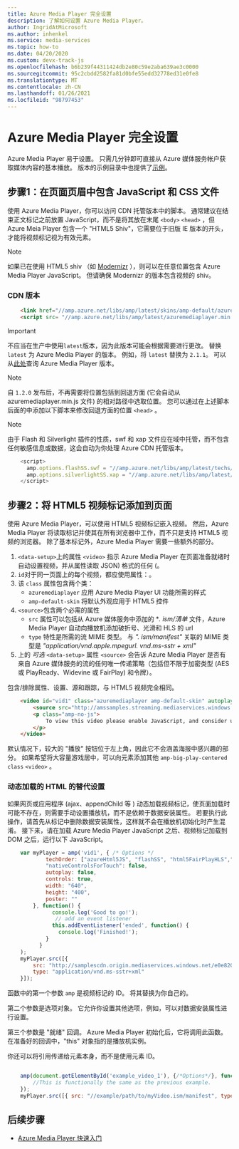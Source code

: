 ```yaml
---
title: Azure Media Player 完全设置
description: 了解如何设置 Azure Media Player。
author: IngridAtMicrosoft
ms.author: inhenkel
ms.service: media-services
ms.topic: how-to
ms.date: 04/20/2020
ms.custom: devx-track-js
ms.openlocfilehash: b6b239f44311424db2e80c59e2aba639ae3c0000
ms.sourcegitcommit: 95c2cbdd2582fa81d0bfe55edd32778ed31e0fe8
ms.translationtype: MT
ms.contentlocale: zh-CN
ms.lasthandoff: 01/26/2021
ms.locfileid: "98797453"
---
```

# <a name="azure-media-player-full-setup"></a>Azure Media Player 完全设置 #

Azure Media Player 易于设置。 只需几分钟即可直接从 Azure 媒体服务帐户获取媒体内容的基本播放。 版本的示例目录中也提供了[示例](https://github.com/Azure-Samples/azure-media-player-samples)。

## <a name="step-1-include-the-javascript-and-css-files-in-the-head-of-your-page"></a>步骤1：在页面页眉中包含 JavaScript 和 CSS 文件 ##

使用 Azure Media Player，你可以访问 CDN 托管版本中的脚本。 通常建议在结束正文标记之前放置 JavaScript，而不是将其放在末尾 `<body>` `<head>` ，但 Azure Meia Player 包含一个 "HTML5 Shiv"，它需要位于旧版 IE 版本的开头，才能将视频标记视为有效元素。

> [!NOTE]
> 如果已在使用 HTML5 shiv （如 [Modernizr](https://modernizr.com/) ），则可以在任意位置包含 Azure Media Player JavaScript。 但请确保 Modernizr 的版本包含视频的 shiv。

### <a name="cdn-version"></a>CDN 版本 ###

```html
    <link href="//amp.azure.net/libs/amp/latest/skins/amp-default/azuremediaplayer.min.css" rel="stylesheet">
    <script src= "//amp.azure.net/libs/amp/latest/azuremediaplayer.min.js"></script>
```

> [!IMPORTANT]
>  不应当在生产中使用`latest`版本，因为此版本可能会根据需要进行更改。 替换 `latest` 为 Azure Media Player 的版本。 例如，将 `latest` 替换为 `2.1.1`。 可以从[此处](azure-media-player-changelog.md)查询 Azure Media Player 版本。

> [!NOTE]
> 自 `1.2.0` 发布后，不再需要将位置包括到回退方面 (它会自动从 azuremediaplayer.min.js 文件) 的相对路径中选取位置。 您可以通过在上述脚本后面的中添加以下脚本来修改回退方面的位置 `<head>` 。

> [!NOTE]
> 由于 Flash 和 Silverlight 插件的性质，swf 和 xap 文件应在域中托管，而不包含任何敏感信息或数据，这会自动为你处理 Azure CDN 托管版本。

```javascript
    <script>
      amp.options.flashSS.swf = "//amp.azure.net/libs/amp/latest/techs/StrobeMediaPlayback.2.0.swf"
      amp.options.silverlightSS.xap = "//amp.azure.net/libs/amp/latest/techs/SmoothStreamingPlayer.xap"
    </script>
```

## <a name="step-2-add-an-html5-video-tag-to-your-page"></a>步骤2：将 HTML5 视频标记添加到页面 ##

使用 Azure Media Player，可以使用 HTML5 视频标记嵌入视频。 然后，Azure Media Player 将读取标记并使其在所有浏览器中工作，而不只是支持 HTML5 视频的浏览器。 除了基本标记外，Azure Media Player 需要一些额外的部分。

1. `<data-setup>`上的属性 `<video>` 指示 Azure Media Player 在页面准备就绪时自动设置视频，并从属性读取 JSON) 格式的任何 (。
1. `id`对于同一页面上的每个视频，都应使用属性：。
1. 该 `class` 属性包含两个类：
    - `azuremediaplayer` 应用 Azure Media Player UI 功能所需的样式
    - `amp-default-skin` 将默认外观应用于 HTML5 控件
1. `<source>`包含两个必需的属性
    - `src` 属性可以包括从 Azure 媒体服务中添加的 **. ism/清单* 文件，Azure Media Player 自动向播放机添加破折号、光滑和 HLS 的 url
    - `type` 特性是所需的流 MIME 类型。 与 *". ism/manifest"* 关联的 MIME 类型是 *"application/vnd.apple.mpegurl. vnd.ms-sstr + xml"*
1. 上的 *可选* `<data-setup>` 属性 `<source>` 会告诉 Azure Media Player 是否有来自 Azure 媒体服务的流的任何唯一传递策略（包括但不限于加密类型 (AES 或 PlayReady、Widevine 或 FairPlay) 和令牌）。

包含/排除属性、设置、源和跟踪，与 HTML5 视频完全相同。

```html
    <video id="vid1" class="azuremediaplayer amp-default-skin" autoplay controls width="640" height="400" poster="poster.jpg" data-setup='{"techOrder": ["azureHtml5JS", "flashSS", "html5FairPlayHLS","silverlightSS", "html5"], "nativeControlsForTouch": false}'>
        <source src="http://amssamples.streaming.mediaservices.windows.net/91492735-c523-432b-ba01-faba6c2206a2/AzureMediaServicesPromo.ism/manifest" type="application/vnd.ms-sstr+xml" />
        <p class="amp-no-js">
            To view this video please enable JavaScript, and consider upgrading to a web browser that supports HTML5 video
        </p>
    </video>
```

默认情况下，较大的 "播放" 按钮位于左上角，因此它不会涵盖海报中感兴趣的部分。 如果希望将大容量游戏居中，可以向元素添加其他 `amp-big-play-centered` `class` `<video>` 。

### <a name="alternative-setup-for-dynamically-loaded-html"></a>动态加载的 HTML 的替代设置 ###

如果网页或应用程序 (ajax、appendChild 等 ) 动态加载视频标记，使页面加载时可能不存在，则需要手动设置播放机，而不是依赖于数据安装属性。 若要执行此操作，请首先从标记中删除数据安装属性，这样就不会在播放机初始化时产生混淆。 接下来，请在加载 Azure Media Player JavaScript 之后、视频标记加载到 DOM 之后，运行以下 JavaScript。

```javascript
    var myPlayer = amp('vid1', { /* Options */
            techOrder: ["azureHtml5JS", "flashSS", "html5FairPlayHLS","silverlightSS", "html5"],
            "nativeControlsForTouch": false,
            autoplay: false,
            controls: true,
            width: "640",
            height: "400",
            poster: ""
        }, function() {
              console.log('Good to go!');
               // add an event listener
              this.addEventListener('ended', function() {
                console.log('Finished!');
            }
          }
    );
    myPlayer.src([{
        src: "http://samplescdn.origin.mediaservices.windows.net/e0e820ec-f6a2-4ea2-afe3-1eed4e06ab2c/AzureMediaServices_Overview.ism/manifest",
        type: "application/vnd.ms-sstr+xml"
    }]);
```

函数中的第一个参数 `amp` 是视频标记的 ID。 将其替换为你自己的。

第二个参数是选项对象。 它允许你设置其他选项，例如，可以对数据安装属性进行设置。

第三个参数是 "就绪" 回调。 Azure Media Player 初始化后，它将调用此函数。 在准备好的回调中，"this" 对象指的是播放机实例。

你还可以将引用传递给元素本身，而不是使用元素 ID。

```javascript

    amp(document.getElementById('example_video_1'), {/*Options*/}, function() {
        //This is functionally the same as the previous example.
    });
    myPlayer.src([{ src: "//example/path/to/myVideo.ism/manifest", type: "application/vnd.ms-sstr+xml"]);
```

## <a name="next-steps"></a>后续步骤 ##

- [Azure Media Player 快速入门](azure-media-player-quickstart.md)